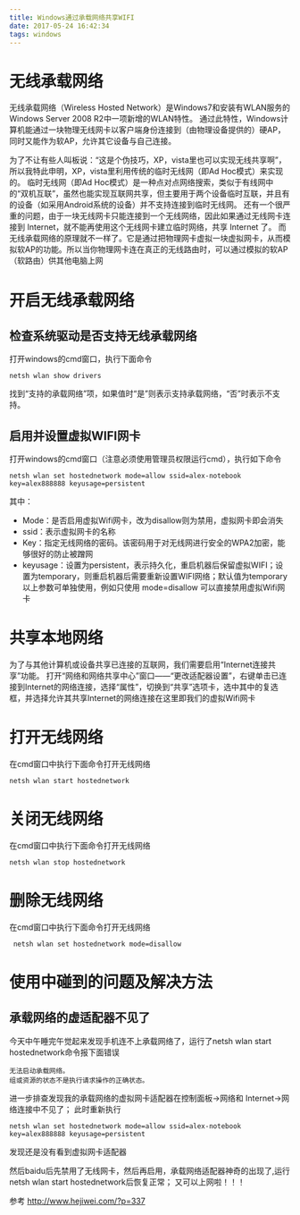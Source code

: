 ```yaml
---
title: Windows通过承载网络共享WIFI
date: 2017-05-24 16:42:34
tags: windows
---
```


# 无线承载网络
无线承载网络（Wireless Hosted Network）是Windows7和安装有WLAN服务的Windows Server 2008 R2中一项新增的WLAN特性。
通过此特性，Windows计算机能通过一块物理无线网卡以客户端身份连接到（由物理设备提供的）硬AP，同时又能作为软AP，允许其它设备与自己连接。

<!--more-->

为了不让有些人叫板说：“这是个伪技巧，XP，vista里也可以实现无线共享啊”，所以我特此申明，XP，vista里利用传统的临时无线网（即Ad Hoc模式）来实现的。
临时无线网（即Ad Hoc模式）是一种点对点网络搜索，类似于有线网中的“双机互联”，虽然也能实现互联网共享，但主要用于两个设备临时互联，并且有的设备（如采用Android系统的设备）并不支持连接到临时无线网。
还有一个很严重的问题，由于一块无线网卡只能连接到一个无线网络，因此如果通过无线网卡连接到 Internet，就不能再使用这个无线网卡建立临时网络，共享 Internet 了。
而无线承载网络的原理就不一样了。它是通过把物理网卡虚拟一块虚拟网卡，从而模拟软AP的功能。所以当你物理网卡连在真正的无线路由时，可以通过模拟的软AP（软路由）供其他电脑上网

# 开启无线承载网络
## 检查系统驱动是否支持无线承载网络
打开windows的cmd窗口，执行下面命令
```
netsh wlan show drivers
```
找到“支持的承载网络”项，如果值时“是”则表示支持承载网络，“否”时表示不支持。

## 启用并设置虚拟WIFI网卡
打开windows的cmd窗口（注意必须使用管理员权限运行cmd），执行如下命令
```
netsh wlan set hostednetwork mode=allow ssid=alex-notebook key=alex888888 keyusage=persistent
```
其中：
- Mode：是否启用虚拟Wifi网卡，改为disallow则为禁用，虚拟网卡即会消失
- ssid：表示虚拟网卡的名称
- Key：指定无线网络的密码。该密码用于对无线网进行安全的WPA2加密，能够很好的防止被蹭网
- keyusage：设置为persistent，表示持久化，重启机器后保留虚拟WIFI；设置为temporary，则重启机器后需要重新设置WIFI网络；默认值为temporary
以上参数可单独使用，例如只使用 mode=disallow 可以直接禁用虚拟Wifi网卡

# 共享本地网络
为了与其他计算机或设备共享已连接的互联网，我们需要启用“Internet连接共享”功能。
打开“网络和网络共享中心”窗口——“更改适配器设置”，右键单击已连接到Internet的网络连接，选择“属性”，切换到“共享”选项卡，选中其中的复选框，并选择允许其共享Internet的网络连接在这里即我们的虚拟Wifi网卡

# 打开无线网络
在cmd窗口中执行下面命令打开无线网络
```
netsh wlan start hostednetwork
```

# 关闭无线网络
在cmd窗口中执行下面命令打开无线网络
```
netsh wlan stop hostednetwork
```

# 删除无线网络
在cmd窗口中执行下面命令打开无线网络
```
 netsh wlan set hostednetwork mode=disallow
```

# 使用中碰到的问题及解决方法
## 承载网络的虚适配器不见了
今天中午睡完午觉起来发现手机连不上承载网络了，运行了netsh wlan start hostednetwork命令报下面错误
```
无法启动承载网络。
组或资源的状态不是执行请求操作的正确状态。
```
进一步排查发现我的承载网络的虚拟网卡适配器在控制面板->网络和 Internet->网络连接中不见了；
此时重新执行
```
netsh wlan set hostednetwork mode=allow ssid=alex-notebook key=alex888888 keyusage=persistent
```
发现还是没有看到虚拟网卡适配器

然后baidu后先禁用了无线网卡，然后再启用，承载网络适配器神奇的出现了,运行netsh wlan start hostednetwork后恢复正常；
又可以上网啦！！！


参考
http://www.hejiwei.com/?p=337